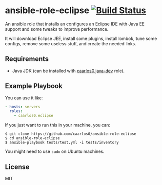 ansible-role-eclipse [![Build Status](https://travis-ci.org/caarlos0/ansible-role-eclipse.svg?branch=master)](https://travis-ci.org/caarlos0/ansible-role-eclipse)
=========

An ansible role that installs an configures an Eclipse IDE with Java EE support
and some tweaks to improve performance.

It will download Eclipse JEE, install some plugins, install lombok,
tune some configs, remove some useless stuff, and create the needed links.

Requirements
------------

- Java JDK (can be installed with
[caarlos0.java-dev](https://github.com/caarlos0/ansible-role-java-dev) role).


Example Playbook
----------------

You can use it like:

```yml
- hosts: servers
  roles:
    - caarlos0.eclipse
```

If you just want to run this in your machine, you can:

```console
$ git clone https://github.com/caarlos0/ansible-role-eclipse
$ cd ansible-role-eclipse
$ ansible-playbook tests/test.yml -i tests/inventory
```

You might need to use `sudo` on Ubuntu machines.

License
-------

MIT
